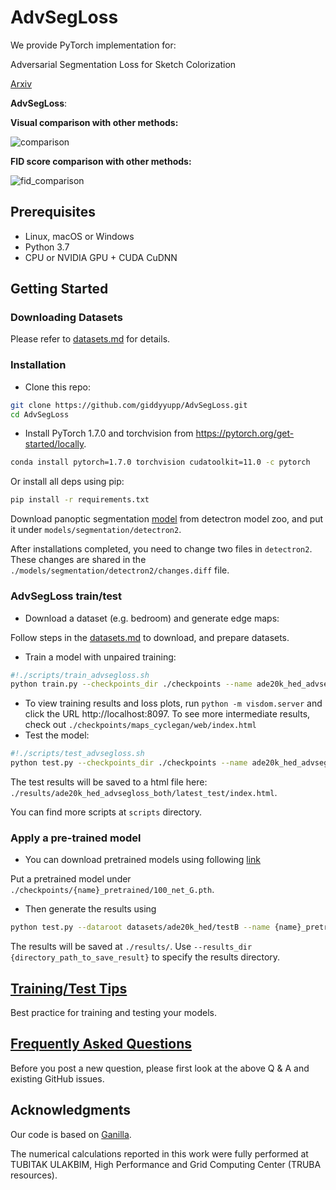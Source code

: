 # AdvSegLoss

We provide PyTorch implementation for:

Adversarial Segmentation Loss for Sketch Colorization

[comment]: <> ([Paper]&#40;&#41;)

[Arxiv](https://arxiv.org/abs/2102.06192)


**AdvSegLoss**:

**Visual comparison with other methods:**

![comparison](docs/figs/comparison.png)

**FID score comparison with other methods:**

![fid_comparison](docs/figs/fid_comparison.png)


## Prerequisites
- Linux, macOS or Windows
- Python 3.7
- CPU or NVIDIA GPU + CUDA CuDNN

## Getting Started
### Downloading Datasets
Please refer to [datasets.md](docs/datasets.md) for details.

### Installation

- Clone this repo:
```bash
git clone https://github.com/giddyyupp/AdvSegLoss.git
cd AdvSegLoss
```
- Install PyTorch 1.7.0 and torchvision from https://pytorch.org/get-started/locally.

```bash
conda install pytorch=1.7.0 torchvision cudatoolkit=11.0 -c pytorch
```

Or install all deps using pip:
```bash
pip install -r requirements.txt
```

Download panoptic segmentation [model](https://dl.fbaipublicfiles.com/detectron2/COCO-PanopticSegmentation/panoptic_fpn_R_50_3x/139514569/model_final_c10459.pkl) 
from detectron model zoo, and put it under `models/segmentation/detectron2`.

After installations completed, you need to change two files in `detectron2`. 
These changes are shared in the `./models/segmentation/detectron2/changes.diff` file.


### AdvSegLoss train/test
- Download a dataset (e.g. bedroom) and generate edge maps:

Follow steps in the [datasets.md](docs/datasets.md) to download, and prepare datasets.

- Train a model with unpaired training:
```bash
#!./scripts/train_advsegloss.sh
python train.py --checkpoints_dir ./checkpoints --name ade20k_hed_advsegloss_both --dataroot ./datasets/ade20k_hed --model cycle_gan --segmentation --segmentation_output "both" --direction "AtoB" --dataset_mode "unaligned"
```
- To view training results and loss plots, run `python -m visdom.server` and click the URL http://localhost:8097. To see more intermediate results, check out `./checkpoints/maps_cyclegan/web/index.html`
- Test the model:
```bash
#!./scripts/test_advsegloss.sh
python test.py --checkpoints_dir ./checkpoints --name ade20k_hed_advsegloss_both --dataroot ./datasets/ade20k_hed --model test --segmentation --segmentation_output "both" --direction "AtoB" --dataset_mode "unaligned"
```
The test results will be saved to a html file here: `./results/ade20k_hed_advsegloss_both/latest_test/index.html`.

You can find more scripts at `scripts` directory.

### Apply a pre-trained model
- You can download pretrained models using following [link](https://drive.google.com/drive/folders/15osbtUQxLyG_EnO7HHq4rBaoLU0BkMpP?usp=sharing)

Put a pretrained model under `./checkpoints/{name}_pretrained/100_net_G.pth`.

- Then generate the results using
```bash
python test.py --dataroot datasets/ade20k_hed/testB --name {name}_pretrained --model test --segmentation --segmentation_output "both" --direction "AtoB" --dataset_mode "unaligned"
```

The results will be saved at `./results/`. Use `--results_dir {directory_path_to_save_result}` to specify the results directory.


## [Training/Test Tips](docs/tips.md)
Best practice for training and testing your models.

## [Frequently Asked Questions](docs/qa.md)
Before you post a new question, please first look at the above Q & A and existing GitHub issues.


[comment]: <> (## Citation)

[comment]: <> (If you use this code for your research, please cite our papers.)

[comment]: <> (```)

[comment]: <> (@article{hicsonmez2020ganilla,)

[comment]: <> (  title={GANILLA: Generative adversarial networks for image to illustration translation},)

[comment]: <> (  author={Hicsonmez, Samet and Samet, Nermin and Akbas, Emre and Duygulu, Pinar},)

[comment]: <> (  journal={Image and Vision Computing},)

[comment]: <> (  pages={103886},)

[comment]: <> (  year={2020},)

[comment]: <> (  publisher={Elsevier})

[comment]: <> (})

[comment]: <> (```)
## Acknowledgments
Our code is based on [Ganilla](https://github.com/giddyyupp/ganilla).

The numerical calculations reported in this work were fully performed at TUBITAK ULAKBIM, High Performance and Grid Computing Center (TRUBA resources).
